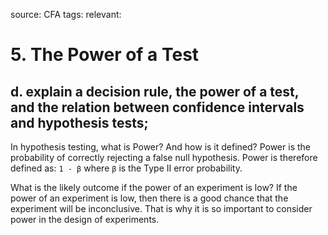 source: CFA
tags: 
relevant: 

# 5. The Power of a Test

## d. explain a decision rule, the power of a test, and the relation between confidence intervals and hypothesis tests;

In hypothesis testing, what is Power? And how is it defined?
Power is the probability of correctly rejecting a false null hypothesis. Power is therefore defined as: `1 - β` where `β` is the Type II error probability. 

What is the likely outcome if the power of an experiment is low?
If the power of an experiment is low, then there is a good chance that the experiment will be inconclusive. That is why it is so important to consider power in the design of experiments.

